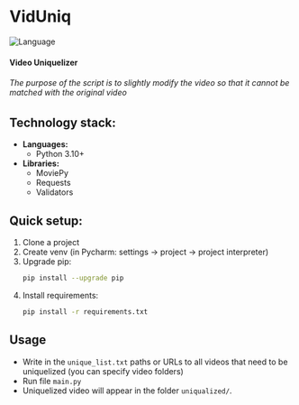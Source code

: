 # VidUniq
![Language](https://img.shields.io/badge/Language-Python3.10-yellow.svg?style=flat)


#### Video Uniquelizer
###### The purpose of the script is to slightly modify the video so that it cannot be matched with the original video


## Technology stack:
- **Languages:**
  - Python 3.10+
- **Libraries:**
  - MoviePy
  - Requests
  - Validators


## Quick setup:
1. Clone a project
2. Create venv (in Pycharm: settings -> project -> project interpreter)
3. Upgrade pip:
    ```bash
    pip install --upgrade pip
    ```
4. Install requirements: 
    ```bash
    pip install -r requirements.txt
    ```


## Usage
- Write in the ```unique_list.txt``` paths or URLs to all videos 
    that need to be uniquelized (you can specify video folders)
- Run file ```main.py```
- Uniquelized video will appear in the folder ```uniqualized/```.
